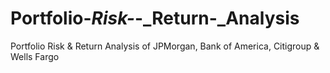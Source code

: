 # Portfolio-_Risk-_-_Return-_Analysis
Portfolio Risk &amp; Return Analysis of  JPMorgan, Bank of America, Citigroup &amp;  Wells Fargo
